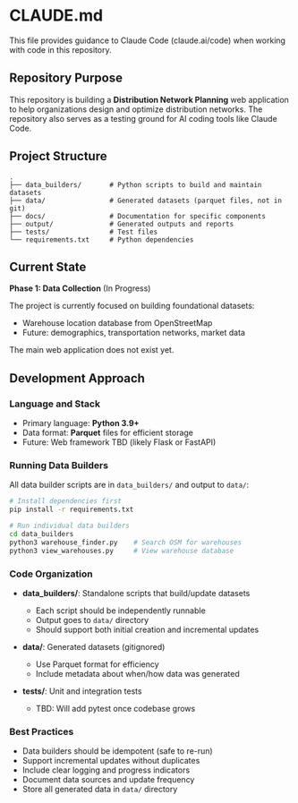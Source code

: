 # CLAUDE.md

This file provides guidance to Claude Code (claude.ai/code) when working with code in this repository.

## Repository Purpose

This repository is building a **Distribution Network Planning** web application to help organizations design and optimize distribution networks. The repository also serves as a testing ground for AI coding tools like Claude Code.

## Project Structure

```
.
├── data_builders/       # Python scripts to build and maintain datasets
├── data/                # Generated datasets (parquet files, not in git)
├── docs/                # Documentation for specific components
├── output/              # Generated outputs and reports
├── tests/               # Test files
└── requirements.txt     # Python dependencies
```

## Current State

**Phase 1: Data Collection** (In Progress)

The project is currently focused on building foundational datasets:
- Warehouse location database from OpenStreetMap
- Future: demographics, transportation networks, market data

The main web application does not exist yet.

## Development Approach

### Language and Stack
- Primary language: **Python 3.9+**
- Data format: **Parquet** files for efficient storage
- Future: Web framework TBD (likely Flask or FastAPI)

### Running Data Builders

All data builder scripts are in `data_builders/` and output to `data/`:

```bash
# Install dependencies first
pip install -r requirements.txt

# Run individual data builders
cd data_builders
python3 warehouse_finder.py    # Search OSM for warehouses
python3 view_warehouses.py     # View warehouse database
```

### Code Organization

- **data_builders/**: Standalone scripts that build/update datasets
  - Each script should be independently runnable
  - Output goes to `data/` directory
  - Should support both initial creation and incremental updates

- **data/**: Generated datasets (gitignored)
  - Use Parquet format for efficiency
  - Include metadata about when/how data was generated

- **tests/**: Unit and integration tests
  - TBD: Will add pytest once codebase grows

### Best Practices

- Data builders should be idempotent (safe to re-run)
- Support incremental updates without duplicates
- Include clear logging and progress indicators
- Document data sources and update frequency
- Store all generated data in `data/` directory
